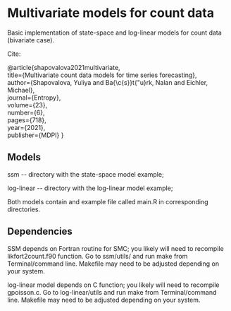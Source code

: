 # Multivariate models for count data

Basic implementation of state-space and log-linear models for count data (bivariate case). 

Cite: 

@article{shapovalova2021multivariate,\
  title={Multivariate count data models for time series forecasting},\
  author={Shapovalova, Yuliya and Ba{\c{s}}t{\"u}rk, Nalan and Eichler, Michael},\
  journal={Entropy},\
  volume={23},\
  number={6},\
  pages={718},\
  year={2021},\
  publisher={MDPI}
}

## Models

ssm -- directory with the state-space model example; 

log-linear -- directory with the log-linear model example;

Both models contain and example file called main.R in corresponding directories.

## Dependencies
SSM depends on Fortran routine for SMC; you likely will need to recompile likfort2count.f90 function. Go to ssm/utils/ and run make from Terminal/command line. Makefile may need to be adjusted depending on your system.

log-linear model depends on C function; you likely will need to recompile gpoisson.c. Go to log-linear/utils and run make from Terminal/command line. Makefile may need to be adjusted depending on your system.









